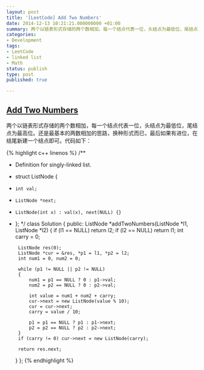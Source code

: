 ```yaml
---
layout: post
title: '[LeetCode] Add Two Numbers'
date: 2014-12-13 10:21:21.000000000 +01:00
summary: 两个以链表形式存储的两个数相加，每一个结点代表一位，头结点为最低位，尾结点为最高位。
categories:
- Development
tags:
- LeetCode
- linked list
- Math
status: publish
type: post
published: true

---
```

## [Add Two Numbers](https://oj.leetcode.com/problems/add-two-numbers/)

两个以链表形式存储的两个数相加，每一个结点代表一位，头结点为最低位，尾结点为最高位。还是最基本的两数相加的思路，换种形式而已，最后如果有进位，在结尾新建一个结点即可。代码如下：

{% highlight c++ linenos %}
/**
 * Definition for singly-linked list.
 * struct ListNode {
 *     int val;
 *     ListNode *next;
 *     ListNode(int x) : val(x), next(NULL) {}
 * };
 */
class Solution {
public:
    ListNode *addTwoNumbers(ListNode *l1, ListNode *l2) {
        if (l1 == NULL) return l2;
        if (l2 == NULL) return l1;
        int carry = 0;
        
        ListNode res(0);
        ListNode *cur = &res, *p1 = l1, *p2 = l2;
        int num1 = 0, num2 = 0;
        
        while (p1 != NULL || p2 != NULL)
        {
            num1 = p1 == NULL ? 0 : p1->val;
            num2 = p2 == NULL ? 0 : p2->val;
            
            int value = num1 + num2 + carry;
            cur->next = new ListNode(value % 10);
            cur = cur->next;
            carry = value / 10;
            
            p1 = p1 == NULL ? p1 : p1->next;
            p2 = p2 == NULL ? p2 : p2->next;
        }
        if (carry != 0) cur->next = new ListNode(carry);
        
        return res.next;
    }
};
{% endhighlight %}
